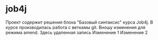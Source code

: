 # job4j
Проект содержит решения блока "Базовый синтаксис" курса Job4j.
В курсе производилась работа с веткамы git.
Вношу изменения для режима  amend.
Здесь удаленная запись
Изменение 1
Изменение 2